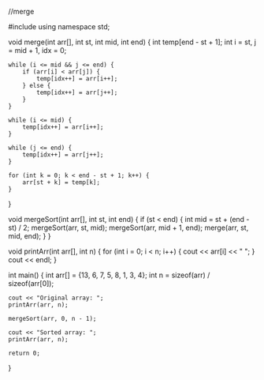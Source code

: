//merge

#include <iostream>
using namespace std;

void merge(int arr[], int st, int mid, int end) {
    int temp[end - st + 1];
    int i = st, j = mid + 1, idx = 0;

    while (i <= mid && j <= end) {
        if (arr[i] < arr[j]) {
            temp[idx++] = arr[i++];
        } else {
            temp[idx++] = arr[j++];
        }
    }

    while (i <= mid) {
        temp[idx++] = arr[i++];
    }

    while (j <= end) {
        temp[idx++] = arr[j++];
    }

    for (int k = 0; k < end - st + 1; k++) {
        arr[st + k] = temp[k];
    }
}

void mergeSort(int arr[], int st, int end) {
    if (st < end) {
        int mid = st + (end - st) / 2;
        mergeSort(arr, st, mid);
        mergeSort(arr, mid + 1, end);
        merge(arr, st, mid, end);
    }
}

void printArr(int arr[], int n) {
    for (int i = 0; i < n; i++) {
        cout << arr[i] << " ";
    }
    cout << endl;
}

int main() {
    int arr[] = {13, 6, 7, 5, 8, 1, 3, 4};
    int n = sizeof(arr) / sizeof(arr[0]);

    cout << "Original array: ";
    printArr(arr, n);

    mergeSort(arr, 0, n - 1);

    cout << "Sorted array: ";
    printArr(arr, n);

    return 0;
}
